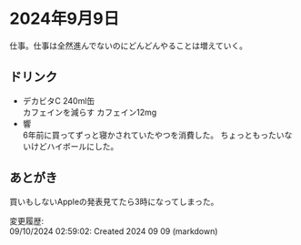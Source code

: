 # 2024年9月9日

仕事。仕事は全然進んでないのにどんどんやることは増えていく。

## ドリンク

- デカビタC 240ml缶  
カフェインを減らす
カフェイン12mg
- 響  
6年前に買ってずっと寝かされていたやつを消費した。
ちょっともったいないけどハイボールにした。

## あとがき

買いもしないAppleの発表見てたら3時になってしまった。

変更履歴:  
09/10/2024 02:59:02: Created 2024 09 09 (markdown)  
